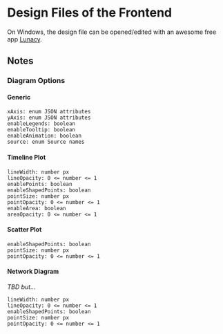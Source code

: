 # Design Files of the Frontend

On Windows, the design file can be opened/edited with an awesome free app [Lunacy](https://icons8.com/lunacy).

## Notes

### Diagram Options

#### Generic

```
xAxis: enum JSON attributes
yAxis: enum JSON attributes
enableLegends: boolean
enableTooltip: boolean
enableAnimation: boolean
source: enum Source names
```

#### Timeline Plot

```
lineWidth: number px
lineOpacity: 0 <= number <= 1
enablePoints: boolean
enableShapedPoints: boolean
pointSize: number px
pointOpacity: 0 <= number <= 1
enableArea: boolean
areaOpacity: 0 <= number <= 1
```

#### Scatter Plot

```
enableShapedPoints: boolean
pointSize: number px
pointOpacity: 0 <= number <= 1
```

#### Network Diagram

*TBD but...*

```
lineWidth: number px
lineOpacity: 0 <= number <= 1
enableShapedPoints: boolean
pointSize: number px
pointOpacity: 0 <= number <= 1
```
